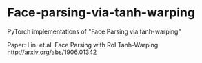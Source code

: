# Face-parsing-via-tanh-warping
PyTorch implementations of "Face Parsing via tanh-warping"

Paper: Lin. et.al. Face Parsing with RoI Tanh-Warping http://arxiv.org/abs/1906.01342

